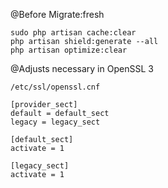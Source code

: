 @Before Migrate:fresh

    sudo php artisan cache:clear
    php artisan shield:generate --all
    php artisan optimize:clear

@Adjusts necessary in OpenSSL 3

    /etc/ssl/openssl.cnf

    [provider_sect]
    default = default_sect
    legacy = legacy_sect

    [default_sect]
    activate = 1

    [legacy_sect]
    activate = 1
